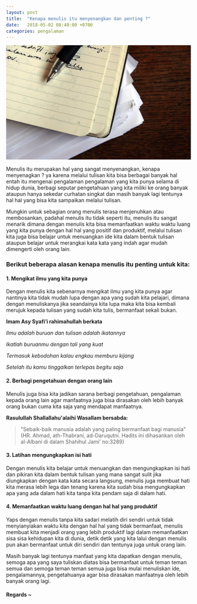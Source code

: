 ```yaml
---
layout: post
title:  "Kenapa menulis itu menyenangkan dan penting ?"
date:   2018-05-02 08:40:00 +0700
categories: pengalaman
---
```


![Buku Tulis](/img/writing-book.jpg)

Menulis itu merupakan hal yang sangat menyenangkan, kenapa menyenagkan ? ya karena melalui tulisan 
kita bisa berbagai banyak hal entah itu mengenai pengalaman pengalaman yang kita punya selama di hidup dunia, berbagi seputar pengetahuan yang kita miliki ke orang banyak ataupun hanya sekedar curhatan singkat dan masih banyak lagi tentunya hal hal yang bisa kita sampaikan melalui tulisan.

Mungkin untuk sebagian orang menulis terasa menjenuhkan atau membosankan, padahal menulis itu tidak seperti
itu, menulis itu sangat menarik dimana dengan menulis kita bisa memanfaatkan waktu waktu luang yang kita
punya dengan hal hal yang positif dan produktif, melalui tulisan kita juga bisa belajar untuk menuangkan
ide kita dalam bentuk tulisan ataupun belajar untuk merangkai kata kata yang indah agar mudah dimengerti oleh orang lain.

### Berikut beberapa alasan kenapa menulis itu penting untuk kita:

#### 1. Mengikat ilmu yang kita punya

Dengan menulis kita sebenarnya mengikat ilmu yang kita punya agar nantinya kita tidak mudah lupa dengan apa yang sudah kita pelajari, dimana dengan menuliskanya jika seandainya kita lupa maka kita bisa kembali merujuk kepada tulisan yang sudah kita tulis, bermanfaat sekali bukan.

**Imam Asy Syafi’i rahimahullah berkata**

*Ilmu adalah buruan dan tulisan adalah ikatannya*

*Ikatlah buruanmu dengan tali yang kuat*

*Termasuk kebodohan kalau engkau memburu kijang*

*Setelah itu kamu tinggalkan terlepas begitu saja*

#### 2. Berbagi pengetahuan dengan orang lain

Menulis juga bisa kita jadikan sarana berbagi pengetahuan, pengalaman kepada orang lain agar manfaatnya juga bisa dirasakan oleh lebih banyak orang bukan cuma kita saja yang mendapat manfaatnya.

**Rasulullah Shallallahu'alaihi Wasallam bersabda:**

> "Sebaik-baik manusia adalah yang paling bermanfaat bagi manusia"
> (HR. Ahmad, ath-Thabrani, ad-Daruqutni. Hadits ini dihasankan oleh al-Albani di dalam Shahihul Jami’ no:3289)

#### 3. Latihan mengungkapkan isi hati

Dengan menulis kita belajar untuk menuangkan dan mengungkapkan isi hati dan pikiran kita dalam bentuk tulisan yang mana sangat sulit jika diungkapkan dengan kata kata secara langsung, menulis juga membuat hati kita merasa lebih lega dan tenang karena kita sudah bisa mengungkapkan apa yang ada dalam hati kita tanpa kita pendam saja di dalam hati.

#### 4. Memanfaatkan waktu luang dengan hal hal yang produktif

Yaps dengan menulis tanpa kita sadari melatih diri sendiri untuk tidak menyianyiakan waktu kita dengan hal hal yang tidak bermanfaat, menulis membuat kita menjadi orang yang lebih produktif lagi dalam memanfaatkan sisa sisa kehidupan kita di dunia, detik detik yang kita lalui dengan menulis pun akan bermanfaat untuk diri sendiri dan tentunya juga untuk orang lain.



Masih banyak lagi tentunya manfaat yang kita dapatkan dengan menulis, semoga apa yang saya tuliskan diatas bisa bermanfaat untuk teman teman semua dan semoga teman teman semua juga bisa mulai menuliskan ide, pengalamannya, pengetahuanya agar bisa dirasakan manfaatnya oleh lebih banyak orang lagi.

#### Regards ~
